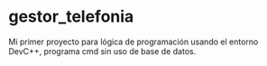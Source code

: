 # gestor_telefonia
Mi primer proyecto para lógica de programación usando el entorno DevC++, programa cmd sin uso de base de datos.
